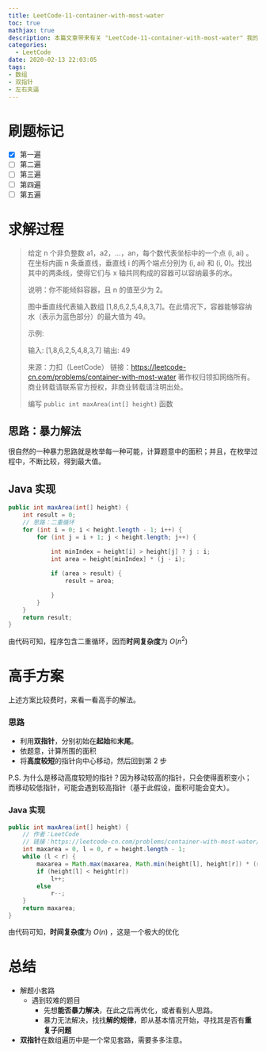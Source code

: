 ```yaml
---
title: LeetCode-11-container-with-most-water
toc: true
mathjax: true
description: 本篇文章带来有关 "LeetCode-11-container-with-most-water" 我的求解过程
categories:
  - LeetCode
date: 2020-02-13 22:03:05
tags:
- 数组
- 双指针
- 左右夹逼
---
```


# 刷题标记

- [x] 第一遍
- [ ] 第二遍
- [ ] 第三遍
- [ ] 第四遍
- [ ] 第五遍

# 求解过程

>给定 n 个非负整数 a1，a2，...，an，每个数代表坐标中的一个点 (i, ai) 。在坐标内画 n 条垂直线，垂直线 i 的两个端点分别为 (i, ai) 和 (i, 0)。找出其中的两条线，使得它们与 x 轴共同构成的容器可以容纳最多的水。
>
>说明：你不能倾斜容器，且 n 的值至少为 2。
>
>
>
>图中垂直线代表输入数组 [1,8,6,2,5,4,8,3,7]。在此情况下，容器能够容纳水（表示为蓝色部分）的最大值为 49。
>
> 
>
>示例:
>
>输入: [1,8,6,2,5,4,8,3,7]
>输出: 49
>
>来源：力扣（LeetCode）
>链接：https://leetcode-cn.com/problems/container-with-most-water
>著作权归领扣网络所有。商业转载请联系官方授权，非商业转载请注明出处。
>
>编写 `public int maxArea(int[] height)` 函数

## 思路：暴力解法

很自然的一种暴力思路就是枚举每一种可能，计算题意中的面积；并且，在枚举过程中，不断比较，得到最大值。

## Java 实现

```java
public int maxArea(int[] height) {
    int result = 0;
    // 思路：二重循环
    for (int i = 0; i < height.length - 1; i++) {
        for (int j = i + 1; j < height.length; j++) {
            
            int minIndex = height[i] > height[j] ? j : i;
            int area = height[minIndex] * (j - i);

            if (area > result) {
                result = area;

            }
        }
    }
    return result;
}
```

由代码可知，程序包含二重循环，因而**时间复杂度**为 $O(n^2)$ 

# 高手方案

上述方案比较费时，来看一看高手的解法。

### 思路

* 利用**双指针**，分别初始在**起始**和**末尾**。
* 依题意，计算所围的面积
* 将**高度较短**的指针向中心移动，然后回到第 2 步 

P.S. 为什么是移动高度较短的指针？因为移动较高的指针，只会使得面积变小；而移动较低指针，可能会遇到较高指针（基于此假设，面积可能会变大）。

### Java 实现

```java
public int maxArea(int[] height) {
    // 作者：LeetCode
    // 链接：https://leetcode-cn.com/problems/container-with-most-water/solution/sheng-zui-duo-shui-de-rong-qi-by-leetcode/
    int maxarea = 0, l = 0, r = height.length - 1;
    while (l < r) {
        maxarea = Math.max(maxarea, Math.min(height[l], height[r]) * (r - l));
        if (height[l] < height[r])
            l++;
        else
            r--;
    }
    return maxarea;
}
```

由代码可知，**时间复杂度**为 $O(n)$ ，这是一个极大的优化

# 总结

* 解题小套路
  * 遇到较难的题目
    * 先想**能否暴力解决**，在此之后再优化，或者看别人思路。
    * 暴力无法解决，找找**解的规律**，即从基本情况开始，寻找其是否有**重复子问题**
* **双指针**在数组遍历中是一个常见套路，需要多多注意。

